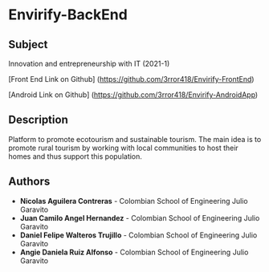 # Envirify-BackEnd

## Subject

Innovation and entrepreneurship with IT (2021-1)

[Front End Link on Github] (https://github.com/3rror418/Envirify-FrontEnd)

[Android Link on Github] (https://github.com/3rror418/Envirify-AndroidApp)

## Description

Platform to promote ecotourism and sustainable tourism. The main idea is to promote rural tourism by working with local communities to host their homes and thus support this population.

## Authors

* **Nicolas Aguilera Contreras** - Colombian School of Engineering Julio Garavito
* **Juan Camilo Angel Hernandez** - Colombian School of Engineering Julio Garavito
* **Daniel Felipe Walteros Trujillo** - Colombian School of Engineering Julio Garavito
* **Angie Daniela Ruiz Alfonso** - Colombian School of Engineering Julio Garavito
